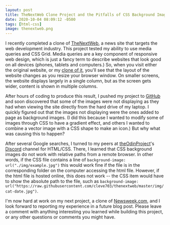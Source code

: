 ```yaml
---
layout: post
title: TheNextWeb Clone Project and the Pitfalls of CSS Background Images
date: 2020-10-04 08:09:12 -0500
tags: [html-css]
image: thenextweb.png
---
```

I recently completed a clone of [TheNextWeb](http://thenextweb.com), a news site that targets the web development industry. This project tested my ability to use media queries and CSS Grid. Media queries are a key component of responsive web design, which is just a fancy term to describe websites that look good on all devices (phones, tablets and computers.) So, when you visit either the original website, or my [clone of it](http://htmlpreview.github.io/?https://github.com/cleve703/thenextweb/blob/master/index.html), you'll see that the layout of the website changes as you resize your browser window. On smaller screens, the website displays largely in a single column, but as the screen gets wider, content is shown in multiple columns.

After hours of coding to produce this result, I pushed my project to [GitHub](https://github.com/cleve703/thenextweb) and soon discovered that some of the images were not displaying as they had when viewing the site directly from the hard drive of my laptop. I quickly figured out that the images not displaying were the ones added to page as background images. (I did this because I wanted to modify some of images through CSS to have a gradient effect, and others I wanted to combine a vector image with a CSS shape to make an icon.) But why what was causing this to happen?

After several Google searches, I turned to my peers at [theOdinProject](https://theodinproject.com)'s [Discord](https://discord.com) channel for HTML/CSS. There, I learned that CSS background images do not work with relative paths from a remote browser. In other words, if the CSS file contains a line of ```background-image: url("./img/example.jpg")``` this would work fine if the file is in the corresponding folder on the computer accessing the html file. However, if the html file is hosted online, this does not work -- the CSS item would have to show the absolute path to the file, such as ```background-image: url("https://raw.githubusercontent.com/cleve703/thenextweb/master/img/cat-date.jpg")```.

I'm now hard at work on my next project, a clone of [Newsweek.com](https://newsweek.com), and I look forward to reporting my experience in a future blog post. Please leave a comment with anything interesting you learned while building this project, or any other questions or comments you might have.